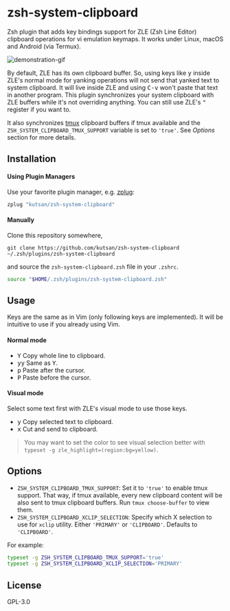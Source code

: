 # zsh-system-clipboard

Zsh plugin that adds key bindings support for ZLE (Zsh Line Editor) clipboard operations for vi emulation keymaps. It works under Linux, macOS and Android (via Termux).

![demonstration-gif](https://i.imgur.com/LyL0GfQ.gif)

By default, ZLE has its own clipboard buffer. So, using keys like <kbd>y</kbd> inside ZLE's normal mode for yanking operations will not send that yanked text to system clipboard. It will live inside ZLE and using <kbd>C-v</kbd> won't paste that text in another program. This plugin synchronizes your system clipboard with ZLE buffers while it's not overriding anything. You can still use ZLE's <kbd>"</kbd> register if you want to.

It also synchronizes [tmux](https://github.com/tmux/tmux) clipboard buffers if tmux available and the `ZSH_SYSTEM_CLIPBOARD_TMUX_SUPPORT` variable is set to `'true'`. See _Options_ section for more details.

## Installation

#### Using Plugin Managers

Use your favorite plugin manager, e.g. [zplug](https://github.com/zplug/zplug):

```sh
zplug "kutsan/zsh-system-clipboard"
```

#### Manually

Clone this repository somewhere,

```
git clone https://github.com/kutsan/zsh-system-clipboard ~/.zsh/plugins/zsh-system-clipboard
```

and source the `zsh-system-clipboard.zsh` file in your `.zshrc`.

```sh
source "$HOME/.zsh/plugins/zsh-system-clipboard.zsh"
```

## Usage

Keys are the same as in Vim (only following keys are implemented). It will be intuitive to use if you already using Vim.

#### Normal mode

- <kbd>Y</kbd> Copy whole line to clipboard.
- <kbd>yy</kbd> Same as <kbd>Y</kbd>.
- <kbd>p</kbd> Paste after the cursor.
- <kbd>P</kbd> Paste before the cursor.

#### Visual mode

Select some text first with ZLE's visual mode to use those keys.

- <kbd>y</kbd> Copy selected text to clipboard.
- <kbd>x</kbd> Cut and send to clipboard.

> You may want to set the color to see visual selection better with `typeset -g zle_highlight=(region:bg=yellow)`.

## Options

- `ZSH_SYSTEM_CLIPBOARD_TMUX_SUPPORT`: Set it to `'true'` to enable tmux support. That way, if tmux available, every new clipboard content will be also sent to tmux clipboard buffers. Run `tmux choose-buffer` to view them.
- `ZSH_SYSTEM_CLIPBOARD_XCLIP_SELECTION`: Specify which X selection to use for `xclip` utility. Either `'PRIMARY'` or `'CLIPBOARD'`. Defaults to `'CLIPBOARD'`.

For example:

```sh
typeset -g ZSH_SYSTEM_CLIPBOARD_TMUX_SUPPORT='true'
typeset -g ZSH_SYSTEM_CLIPBOARD_XCLIP_SELECTION='PRIMARY'
```

## License

GPL-3.0
